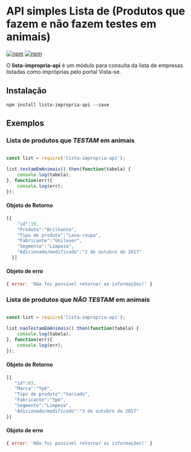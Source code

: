 # API simples Lista de (Produtos que fazem e não fazem testes em animais)

[![npm](https://img.shields.io/npm/v/lista-impropria-api.svg)](https://www.npmjs.com/package/lista-impropria-api)
[![npm](https://img.shields.io/npm/dm/lista-impropria-api.svg)](https://www.npmjs.com/package/lista-impropria-api)

O **lista-impropria-api** é um módulo para consulta da lista de empresas listadas como impróprias pelo portal Vista-se.

## Instalação

```npm install lista-impropria-api --save ```

## Exemplos

### Lista de produtos que ***TESTAM*** em animais

```js

const list = require('lista-impropria-api');

list.testamEmAnimais().then(function(tabela) {
	console.log(tabela);
}, function(err){
	console.log(err);
});
```

#### Objeto de Retorno

```js
[{ 
	"id":19,
	"Produto":"Brilhante",
	"Tipo de produto":"Lava-roupa",
	"Fabricante":"Unilever",
	"Segmento":"Limpeza",
	"Adicionado/modificado":"2 de outubro de 2017"
  }]
```

#### Objeto de erro

```js
{ error: 'Não foi possível retornar as informações!' }
```

### Lista de produtos que ***NÃO TESTAM*** em animais

```js

const list = require('lista-impropria-api');

list.naoTestamEmAnimais().then(function(tabela) {
	console.log(tabela);
}, function(err){
	console.log(err);
});
```

#### Objeto de Retorno

```js
[{ 
   "id":83, 
   "Marca":"Ypê",
   "Tipo de produto":"Variado",
   "Fabricante":"Ypê",
   "Segmento":"Limpeza",
   "Adicionado/modificado":"3 de outubro de 2017"
}]
```

#### Objeto de erro

```js
{ error: 'Não foi possível retornar as informações!' }
```



